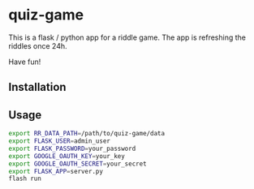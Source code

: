 # quiz-game

This is a flask / python app for a riddle game. The app is refreshing the riddles once 24h. 

Have fun!

## Installation

## Usage
```bash
export RR_DATA_PATH=/path/to/quiz-game/data
export FLASK_USER=admin_user
export FLASK_PASSWORD=your_password
export GOOGLE_OAUTH_KEY=your_key
export GOOGLE_OAUTH_SECRET=your_secret
export FLASK_APP=server.py
flash run
```

